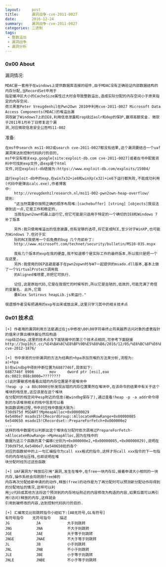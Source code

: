 ```yaml
---
layout:     post
title:      漏洞战争-cve-2011-0027
date:       2016-12-24
summary:    漏洞战争-cve-2011-0027
categories: 二进制
tags:
 - 整数溢出
 - 漏洞战争
 - 漏洞分析
---
```


### 0x00 About

漏洞情况:

    MDAC是一套用于在windows上提供数据库连接的组件,由于MDAC没有正确验证内部数据结构的内存分配,当RecordSet中用于
    指定缓冲区大小的CacheSize属性过大时会导致整数溢出,造成实际分配的内存空间小于原来指定的内存空间.
    荷兰黑客Peter Vreugdenhil在Pwn2Own 2010中利用cve-2011-0027 Microsoft Data Access Components(MDAC)的堆溢出漏
    洞攻破了Windows7上的IE8,利用信息泄露和rop绕过aslr和dep的保护,赢得高额奖金. 微软于2011年1月补丁日修复这个漏
    洞,对应微软信息安全公告MS11-002

准备:
    
    在msf中search ms11-002或search cve-2011-0027都没有结果,这个漏洞要结合一个uaf漏洞来达到控制代码执行的目的,
    msf中没有相关exp,google[site:exploit-db.com cve-2011-0027]或者在书中配套资料中可找到exp文件,该exp是个html
    文件,对应exploit-db链接为:https://www.exploit-db.com/exploits/15984/

    运行exploit-db中的exp,在win7x32+ie8和winXp(x32)+ie6下运行都失败,不能成功利用(代码中是弹出calc.exe),作者博客
    中:
        http://vreugdenhilresearch.nl/ms11-002-pwn2own-heap-overflow/
    提到:
        "这当然需要你按照正确的顺序布局堆:[cachebuffer] [string] [objects]我设法做到这一点,它是工作和稳定的,
        当我在pwn2own机器上运行它,但它可能是只适用于特定的一个确切的IE8和Windows 7补丁版本

        另外:我只使用堆溢出的信息披露,但有足够的选项,将它变成RCE,至少对于WinXP,也可能为Windows 7.但对于实
        际的RCE我使用一个后免费的bug 几个月前补丁:
        http://www.microsoft.com/technet/security/bulletin/MS10-035.mspx

        我有几个版本的exp在我的硬盘,我不知道哪个是实际工作的最终版本,所以我只是把一个在这里.
        另外:我使用的DEP逃避是基于在pwn2opwn时与W7一起提供的msado.dll版本,基本上做了一个VirtualProtect调用我
        的Aligned堆喷雾,并把它可执行.

        记住,这是原始代码,它是在我很忙的时候写的,所以它是丑陋的,低效的,可能充满了奇怪的变量名. 此外,它需
        要Alex Sotirovs heapLib.js来运行."

    很遗憾作者没有把通用的exp写出来或放出来,这里只学习其中的相关技术点

### 0x01 技术点

```
[+] 作者用的漏洞利用方法是通过在js中修改\00\00字符串终止符来越界访问对象的虚表指针的值来计算出模块基址然后构造
rop绕过dep,这里的技术点与下面链接中的第三个技术点相同,可参考下面链接
http://3xp10it.cc/%E4%BA%8C%E8%BF%9B%E5%88%B6/2016/12/05/%E6%BC%8F%E6%B4%9E%E6%88%98%E4%BA%89-cve-2012-1876/

[+] 书中泉哥的分析漏洞的方法为经典的+hpa添加页堆的方法来分析,流程为:
a)+hpa
b)在windbg中得到中断位置为6887746f,具体如下:
6887746f 8906       mov     dword ptr [esi],eax ds:0023:088c8000=????????
c)此时要敏感地看看出错的内存位置是不是堆块中
!heap -p -a 88c8000分析发现出错的内存位置果然在堆块中,在该命令的结果中有关于这个堆块的栈信息,这应该是在这个堆块
在分配时的栈空间中esp附近的信息(被windbg保存了),通过查看!heap -p -a addr命令得到的与该堆块相关的栈中信息可以看
到函数调用过程,书中对应栈中数据大致为:
730d975d MSDART!MpHeapAlloc+0x00000029
6e5406e7 msado15!CRecordGroup::AllocateHRowRange+0x00000085
6e540650 msado15!CRecordset::PrepareForFetch+0x000000e2
...
这样的栈中数据可以判断出这个堆块在分配时依次调用过PrepareForFetch->AllocateHRowRange->MpHeapAlloc,因为在栈中的
数据为这三个函数的某个偏移(分别为+0x000000e2,+0x00000085,+0x00000029),说明在730d975d,6e5406e7,6e540650处的各个
对应的函数帧中的上一句汇编指令为call xxx格式的指令,这样才将call xxx指令的下一句指令的内存地址压栈,也即说明在堆
块分配时经历过这些函数

[+] UAF漏洞为"释放后引用"漏洞,发生在堆中,在free一块内存后,接着申请大小相同的一块内存,操作系统会将刚刚free掉的
内存再次分配给新申请的的动作,释放(free)的动作是为了再分配时可以预测新分配动作将得到的分配地址的情况,这样可以利
用js代码或其他方法将这个预测到的内存地址附近的内容修改为构造的内容,如果后面可以再引用(访问)释放的内存,这样就会
引用到被修改的内容,达到控制代码执行的目的.

[+] 汇编常见比较跳转指令小结如下:[AB无符号,GL有符号]
有符号指令    无符号指令    描述
JG            JA            大于则跳转
JNG           JNA           不大于则跳转
JGE           JAE           大于等于则跳转
JNGE          JNAE          不大于等于则跳转
JL            JB            小于则跳转
JNL           JNB           不小于则跳转
JLE           JBE           小于等于则跳转
JNLE          JNBE          不小于等于则跳转

```

